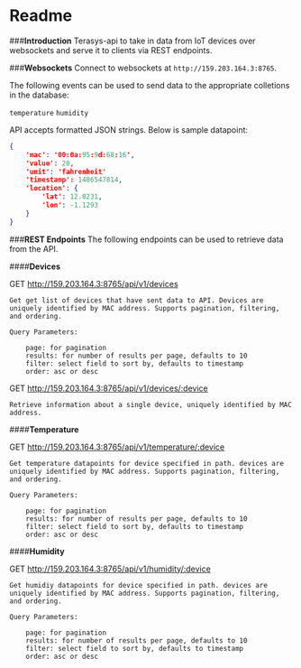 **Readme**
======
###**Introduction**
Terasys-api to take in data from IoT devices over websockets and serve it to clients via REST endpoints.

###**Websockets**
Connect to websockets at ```http://159.203.164.3:8765```.

The following events can be used to send data to the appropriate colletions in the database:

```temperature```
```humidity```

API accepts formatted JSON strings. Below is sample datapoint:

```JSON
{
	'mac': '00:0a:95:9d:68:16',
	'value': 20,
	'unit': 'fahrenheit'
	'timestamp': 1486547814,
	'location': {
		'lat': 12.0231,
		'lon': -1.1293
	}
}
```

###**REST Endpoints**
The following endpoints can be used to retrieve data from the API.

####**Devices**

GET http://159.203.164.3:8765/api/v1/devices


	Get get list of devices that have sent data to API. Devices are uniquely identified by MAC address. Supports pagination, filtering, and ordering.

	Query Parameters:

		page: for pagination
		results: for number of results per page, defaults to 10
		filter: select field to sort by, defaults to timestamp
		order: asc or desc

GET http://159.203.164.3:8765/api/v1/devices/:device


	Retrieve information about a single device, uniquely identified by MAC address.

####**Temperature**

GET http://159.203.164.3:8765/api/v1/temperature/:device


	Get temperature datapoints for device specified in path. devices are uniquely identified by MAC address. Supports pagination, filtering, and ordering.

	Query Parameters:

		page: for pagination
		results: for number of results per page, defaults to 10
		filter: select field to sort by, defaults to timestamp
		order: asc or desc

####**Humidity**

GET http://159.203.164.3:8765/api/v1/humidity/:device


	Get humidiy datapoints for device specified in path. devices are uniquely identified by MAC address. Supports pagination, filtering, and ordering.

	Query Parameters:

		page: for pagination
		results: for number of results per page, defaults to 10
		filter: select field to sort by, defaults to timestamp
		order: asc or desc